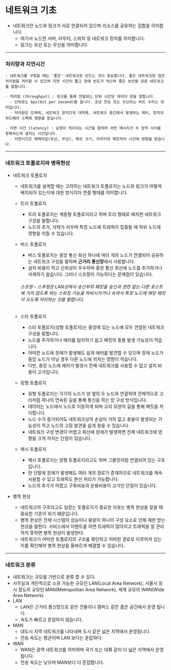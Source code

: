 네트워크 기초
=
- 네트워크란 노드와 링크가 서로 연결되어 있으며 리소스를 공유하는 집합을 의미합니다.
  - 여기서 노드란 서버, 라우터, 스위치 등 네트워크 장치를 의미합니다.
  - 링크는 유선 또는 무선을 의미합니다.
***
### 처리량과 지연시간
~~~
- 네트워크를 구축할 때는 '좋은' 네트워크로 만드는 것이 중요합니다. 좋은 네트워크란 많은 처리량을 처리할 수 있으며 지연 시간이 짧고 장애 빈도가 적으며 좋은 보안을 갖춘 네트워크를 말합니다. 
  
- 처리량 (throughput) : 링크를 통해 전달되는 단위 시간당 데이터 양을 말합니다.
  - 단위로는 bps(bit per second)를 씁니다. 초당 전송 또는 수신되는 비트 수라는 의미입니다.
  - 처리량은 트래픽, 네트워크 장치간의 대역폭, 네트워크 중간에서 발생하는 에러, 장치의 하드웨어 스펙에 영향을 받습니다.

- 지연 시간 (latency) : 요청이 처리되는 시간을 말하며 어떤 메시지가 두 장치 사이를 왕복하는데 걸리는 시간입니다.
  - 지연시간은 매체타입(유선, 무선), 패킷 크기, 라우터의 패킷처리 시간에 영향을 받습니다.
~~~
***
### 네트워크 토폴로지와 병목현상
- 네트워크 토폴로지
  - 네트워크를 설계할 때는 고려하는 네트워크 토폴로지는 노드와 링크가 어떻게 배치되어 있는지에 대한 방식이자 연결 형태를 의미합니다.

  - 트리 토폴로지
    - 트리 토폴로지는 계층형 토폴로지라고 하며 트리 형태로 배치한 네트워크 구성을 말합니다.
    - 노드의 추가, 삭제가 쉬우며 특정 노드에 트래픽이 집중될 때 하위 노드에 영향을 끼칠 수 있습니다.
  - 버스 토폴로지
    - 버스 토폴로지는 중앙 통신 회선 하나에 여러 개의 노드가 연결되어 공유하는 네트워크 구성을 말하며 <strong>근거리 통신망</strong>에서 사용합니다.
    - 설치 비용이 적고 신뢰성이 우수하며 중앙 통신 회선에 노드를 추가하거나 삭제하기 쉽습니다. 그러나 스프핑이 가능하다는 문제점이 있습니다.
    ###### 스프핑 - 스푸핑은 LAN상에서 송신부의 패킷을 송신과 관련 없는 다른 호스트에 가지 않도록 하는 스위칭 기능을 마비시키거나 속여서 특정 노드에 해당 패킷이 오도록 처리하는 것을 말합니다.
  - 스타 토폴로지
    - 스타 토폴로지(성형 토폴로지)는 중앙에 있는 노드에 모두 연결된 네트워크 구성을 말합니다.
    - 노드를 추가하거나 에러를 탐지하기 쉽고 패킷의 충돌 발생 가능성이 적습니다.
    - 어떠한 노드에 장애가 발생해도 쉽게 에러를 발견할 수 있으며 장애 노드가 중앙 노드가 아닐 경우 다른 노드에 끼치는 영향이 적습니다.
    - 다만, 중앙 노드에 에러가 발생시 전체 네트워크를 사용할 수 없고 설치 비용이 고가입니다.
  - 링형 토폴로지
    - 링형 토폴로지는 각각의 노드가 양 옆의 두 노드와 연결하여 전체적으로 고리처럼 하나의 연속된 길을 통해 통신을 하는 망 구성 방식입니다.
    - 데이터는 노드에서 노드로 이동하게 되며 고리 모양의 길을 통해 패킷을 처리합니다.
    - 노드 수가 증가되어도 네트워크상의 손실이 거의 없고 충돌이 발생되는 가능성이 적고 노드의 고장 발견을 쉽게 찾을 수 있습니다.
    - 네트워크 구성 변경이 어렵고 회선에 장애가 발생하면 전체 네트워크에 영향을 크게 끼치는 단점이 있습니다.
  - 메시 토폴로지
    - 메시 토폴로지는 망형 토폴로지라고도 하며 그물망처럼 연결되어 있는 구조입니다.
    - 한 단말에 장애가 발생해도 여러 개의 경로가 존재하므로 네트워크를 계속 사용할 수 있고 트래픽도 분산 처리가 가능합니다.
    - 노드의 추가가 어렵고 구축비용과 운용비용이 고가인 단점이 있습니다.

- 병목 현상
  - 네트워크의 구조라고도 일컫는 토폴로지가 중요한 이유는 병목 현상을 찾을 때 중요한 기준이 되기 떄문입니다.
  - 병목 현상은 전체 시스템의 성능이나 용량이 하나의 구성 요소로 인해 제한 받는 현상을 말한다. 서비스에서 이벤트를 하면 트래픽이 많아지고 트래픽을 잘 관리 하지 못하면 병목 현상이 발생한다.
  - 네트워크가 어떠한 토폴로지의 구조를 확인하고 어떠한 경로로 이루어져 있는지를 확인해야 병목 현상을 올바르게 해결할 수 있습니다.
***
### 네트워크 분류
  - 네트워크는 규모를 기반으로 분류 할 수 있다.
  - 사무실과 개인적으로 소유 가능한 규모인 LAN(Local Area Network), 서울시 등 시 정도의 규모인 MAN(Metropolitan Area Network), 세계 규모의 WAN(Wide Area Network)
  - LAN
    - LAN은 근거리 통신망으로 같은 건물이나 캠퍼스 같은 좁은 공간에서 운영 됩니다.
    - 속도가 빠르고 혼잡하지 않습니다.
  - MAN
    - 대도시 지역 네트워크를 나타내며 도시 같은 넓은 지역에서 운영됩니다.
    - 전송 속도는 평균이며 LAN 보다는 혼잡하다.
  - WAN
    - WAN은 광역 네트워크를 의미하며 국가 또는 대륙 같이 더 넓은 지역에서 운영됩니다.
    - 전송 속도는 낮으며 MAN보다 더 혼잡합니다.